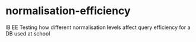 # normalisation-efficiency
IB EE Testing how different normalisation levels affect query efficiency for a DB used at school 
